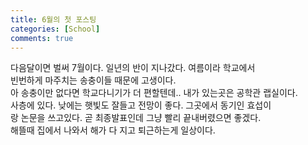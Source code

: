 ```yaml
---
title: 6월의 첫 포스팅
categories: [School]
comments: true
---
```

다음달이면 벌써 7월이다. 일년의 반이 지나갔다. 여름이라 학교에서  
빈번하게 마주치는 송충이들 때문에 고생이다.  
아 송충이만 없다면 학교다니기가 더 편할텐데.. 내가 있는곳은 공학관 랩실이다.     
사층에 있다. 낮에는 햇빛도 잘들고 전망이 좋다. 그곳에서 동기인 효섭이  
랑 논문을 쓰고있다. 곧 최종발표인데 그냥 빨리 끝내버렸으면 좋겠다.  
해뜰때 집에서 나와서 해가 다 지고 퇴근하는게 일상이다.

